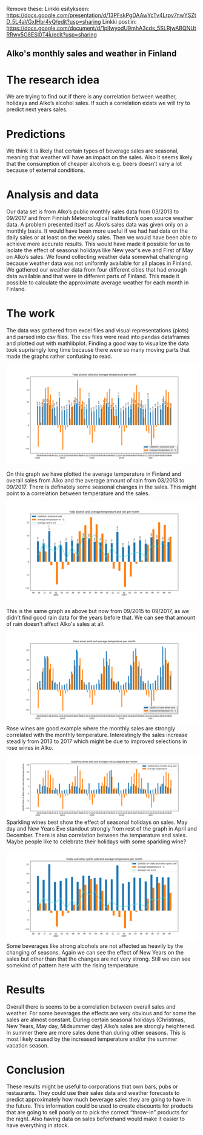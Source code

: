 Remove these:
Linkki esitykseen: https://docs.google.com/presentation/d/13PFskPgDAAwYcTv4Lrpv7nwYSZtD_5L4aVGxIHbr4yQ/edit?usp=sharing
Linkki postiin: https://docs.google.com/document/d/1pIIwyodU9mhA3cds_5SLRjwABQNUtRRwv5G8ESl0T4k/edit?usp=sharing

## Alko's monthly sales and weather in Finland


# The research idea
We are trying to find out if there is any correlation between weather, holidays and Alko’s alcohol sales. If such a correlation exists we will try to predict next years sales.

# Predictions
We think it is likely that certain types of beverage sales are seasonal, meaning that weather will have an impact on the sales. Also it seems likely that the consumption of cheaper alcohols e.g. beers doesn’t vary a lot because of external conditions. 

# Analysis and data
Our data set is from Alko’s public monthly sales data from 03/2013 to 09/2017 and from Finnish Meteorological Institution’s open source weather data. 
A problem presented itself as Alko’s sales data was given only on a monthly basis. It would have been more useful if we had had data on the daily sales or at least on the weekly sales. Then we would have been able to achieve more accurate results. This would have made it possible for us to isolate the effect of seasonal holidays like New year's eve and First of May on Alko’s sales. 
We found collecting weather data somewhat challenging because weather data was not uniformly available for all places in Finland. We gathered our weather data from four different cities that had enough data available and that were in different parts of Finland. This made it possible to calculate the approximate average weather for each month in Finland.

# The work
The data was gathered from excel files and visual representations (plots) and parsed into csv files. The csv files were read into pandas dataframes and plotted out with mathlibplot. Finding a good way to visualize the data took suprisingly long time because there were so many moving parts that made the graphs rather confusing to read. 

![overall](/images/overall.png)

On this graph we have plotted the average temperature in Finland and overall sales from Alko and the average amount of rain from 03/2013 to 09/2017. There is definately some seasonal changes in the sales. This might point to a correlation between temperature and the sales.

![overall with rain](/images/withRain.png)

This is the same graph as above but now from 09/2015 to 09/2017, as we didn't find good rain data for the years before that. We can see that amount of rain doesn't affect Alko's sales at all.

![rose wine](/images/rose.png)
Rose wines are good example where the monthly sales are strongly correlated with the monthly temperature. Interestingly the sales increase steadily from 2013 to 2017 which might be due to improved selections in rose wines in Alko. 

![sparkling wine](/images/sparkling.png)
Sparkling wines best show the effect of seasonal holidays on sales. May day and New Years Eve standout strongly from rest of the graph in April and December. There is also correlation between the temperature and sales. Maybe people like to celebrate their holidays with some sparkling wine?

![vodka and spirits](/images/vodka.png)
Some beverages like strong alcohols are not affected as heavily by the changing of seasons. Again we can see the effect of New Years on the sales but other than that the changes are not very strong. Still we can see somekind of pattern here with the rising temperature.

# Results
Overall there is seems to be a correlation between overall sales and weather. For some beverages the effects are very obvious and for some the sales are almost constant. During certain seasonal holidays (Christmas, New Years, May day, Midsummer day) Alko’s sales are strongly heightened. In summer there are more sales done than during other seasons. This is most likely caused by the increased temperature and/or the summer vacation season.

# Conclusion
These results might be useful to corporations that own bars, pubs or restaurants. They could use their sales data and weather forecasts to predict approximately how much beverage sales they are going to have in the future. This information could be used to create discounts for products that are going to sell poorly or to pick the correct “throw-in” products for the night. Also having data on sales beforehand would make it easier to have everything in stock.
